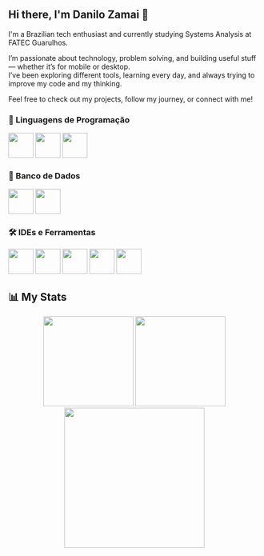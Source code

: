 ## Hi there, I'm Danilo Zamai 👋


I'm a Brazilian tech enthusiast and currently studying Systems Analysis at FATEC Guarulhos.

I’m passionate about technology, problem solving, and building useful stuff — whether it’s for mobile or desktop.  
I’ve been exploring different tools, learning every day, and always trying to improve my code and my thinking.

Feel free to check out my projects, follow my journey, or connect with me!


<h3>🧠 Linguagens de Programação</h3>
<p align="left">
  <img src="https://cdn.jsdelivr.net/gh/devicons/devicon/icons/java/java-original.svg" width="50" height="50"/>
  <img src="https://cdn.jsdelivr.net/gh/devicons/devicon/icons/csharp/csharp-original.svg" width="50" height="50"/>
  <img src="https://cdn.jsdelivr.net/gh/devicons/devicon/icons/cplusplus/cplusplus-original.svg" width="50" height="50"/>
</p>
<h3>💾 Banco de Dados</h3>
<p align="left">
  <img src="https://cdn.jsdelivr.net/gh/devicons/devicon/icons/mysql/mysql-original.svg" width="50" height="50"/>
  <img src="https://cdn.jsdelivr.net/gh/devicons/devicon/icons/firebase/firebase-plain.svg" width="50" height="50"/>
</p>
<h3>🛠️ IDEs e Ferramentas</h3>
<p align="left">
  <img src="https://cdn.jsdelivr.net/gh/devicons/devicon/icons/androidstudio/androidstudio-original.svg" width="50" height="50"/>
  <img src="https://cdn.jsdelivr.net/gh/devicons/devicon/icons/eclipse/eclipse-original.svg" width="50" height="50"/>
  <img src="https://cdn.jsdelivr.net/gh/devicons/devicon/icons/vscode/vscode-original.svg" width="50" height="50"/>
  <img src="https://cdn.jsdelivr.net/gh/devicons/devicon/icons/intellij/intellij-original.svg" width="50" height="50"/>
  <img src="https://cdn.jsdelivr.net/gh/devicons/devicon/icons/visualstudio/visualstudio-plain.svg" width="50" height="50"/>
</p>


## 📊 My Stats

<div align="center">

<!-- GitHub Readme Stats -->
<img height="180em" src="https://github-readme-stats.vercel.app/api?username=Amazolin&show_icons=true&theme=radical&count_private=true"/>

<!-- Most Used Languages -->
<img height="180em" src="https://github-readme-stats.vercel.app/api/top-langs/?username=Amazolin&layout=compact&theme=radical"/>

<!-- GitHub Streak Stats -->
<img height="280em" src="https://github-readme-streak-stats.herokuapp.com/?user=Amazolin&theme=radical"/>

</div>
